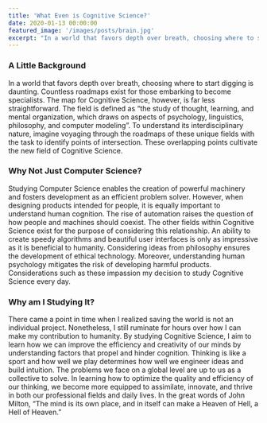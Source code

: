 ```yaml
---
title: 'What Even is Cognitive Science?'
date: 2020-01-13 00:00:00
featured_image: '/images/posts/brain.jpg'
excerpt: "In a world that favors depth over breath, choosing where to start digging is daunting. Countless roadmaps exist for those embarking to become specialists. The map for Cognitive Science, however, is far less straightforward. The field is defined as “the study of thought, learning, and mental organization, which draws on aspects of psychology, linguistics, philosophy, and computer modeling”."
---
```


### A Little Background
In a world that favors depth over breath, choosing where to start digging is daunting. Countless roadmaps exist for those embarking to become specialists. The map for Cognitive Science, however, is far less straightforward. The field is defined as “the study of thought, learning, and mental organization, which draws on aspects of psychology, linguistics, philosophy, and computer modeling”. To understand its interdisciplinary nature, imagine voyaging through the roadmaps of these unique fields with the task to identify points of intersection. These overlapping points cultivate the new field of Cognitive Science. 

### Why Not Just Computer Science?
Studying Computer Science enables the creation of powerful machinery and fosters development as an efficient problem solver. However, when designing products intended for people, it is equally important to understand human cognition. The rise of automation raises the question of how people and machines should coexist. The other fields within Cognitive Science exist for the purpose of considering this relationship. An ability to create speedy algorithms and beautiful user interfaces is only as impressive as it is beneficial to humanity. Considering ideas from philosophy ensures the development of ethical technology. Moreover, understanding human psychology mitigates the risk of developing harmful products. Considerations such as these impassion my decision to study Cognitive Science every day.

### Why am I Studying It?
There came a point in time when I realized saving the world is not an individual project. Nonetheless, I still ruminate for hours over how I can make my contribution to humanity. By studying Cognitive Science, I aim to learn how we can improve the efficiency and creativity of our minds by understanding factors that propel and hinder cognition. Thinking is like a sport and how well we play determines how well we engineer ideas and build intuition. The problems we face on a global level are up to us as a collective to solve. In learning how to optimize the quality and efficiency of our thinking, we become more equipped to assimilate, innovate, and thrive in both our professional fields and daily lives. In the great words of John Milton, “The mind is its own place, and in itself can make a Heaven of Hell, a Hell of Heaven.”